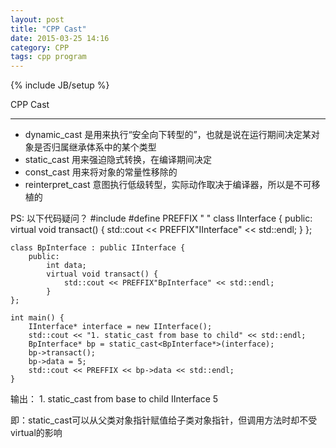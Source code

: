 ```yaml
---
layout: post
title: "CPP Cast"
date: 2015-03-25 14:16
category: CPP
tags: cpp program
---
```

{% include JB/setup %}

CPP Cast

------

* dynamic_cast 是用来执行“安全向下转型的”，也就是说在运行期间决定某对象是否归属继承体系中的某个类型
* static_cast 用来强迫隐式转换，在编译期间决定
* const_cast 用来将对象的常量性移除的
* reinterpret_cast 意图执行低级转型，实际动作取决于编译器，所以是不可移植的

PS: 以下代码疑问？
    #include<iostream>
    #define PREFFIX "    "
    class IInterface {
        public:
            virtual void transact() {
                std::cout << PREFFIX"IInterface" << std::endl;
            }
    };

    class BpInterface : public IInterface {
        public:
            int data;
            virtual void transact() {
                std::cout << PREFFIX"BpInterface" << std::endl;
            }
    };

    int main() {
        IInterface* interface = new IInterface();
        std::cout << "1. static_cast from base to child" << std::endl;
        BpInterface* bp = static_cast<BpInterface*>(interface);
        bp->transact();
        bp->data = 5;
        std::cout << PREFFIX << bp->data << std::endl;
    }

输出：
    1. static_cast from base to child
        IInterface
        5

即：static_cast可以从父类对象指针赋值给子类对象指针，但调用方法时却不受virtual的影响
